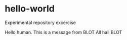 hello-world
===========

Experimental repository excercise

Hello human.
This is a message from BLOT
All hail BLOT
